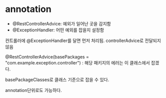 # annotation

- @RestControllerAdvice: 예외가 일어난 곳을 감지함
- @ExceptionHandler: 어떤 예외를 잡을지 설정함

컨트롤러에 @ExceptionHandler를 달면 먼저 처리됨. controllerAdvice로 전달되지 않음

@RestControllerAdvice(basePackages = "com.example.exception.controller") : 해당 패키지의 에러는 이 클래스에서 잡겠다.

basePackageClasses로 클래스 기준으로 잡을 수 있다.

annotation단위로도 가능하다.